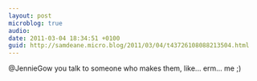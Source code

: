 ```yaml
---
layout: post
microblog: true
audio: 
date: 2011-03-04 18:34:51 +0100
guid: http://samdeane.micro.blog/2011/03/04/t43726108088213504.html
---
```

@JennieGow you talk to someone who makes them, like... erm... me ;)
